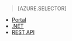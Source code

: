 > [AZURE.SELECTOR]
- [Portal](../articles/media-services/media-services-manage-content.md)
- [.NET](../articles/media-services/media-services-dotnet-upload-files.md)
- [REST API](../articles/media-services/media-services-rest-upload-files.md)

<!---HONumber=July15_HO4-->
